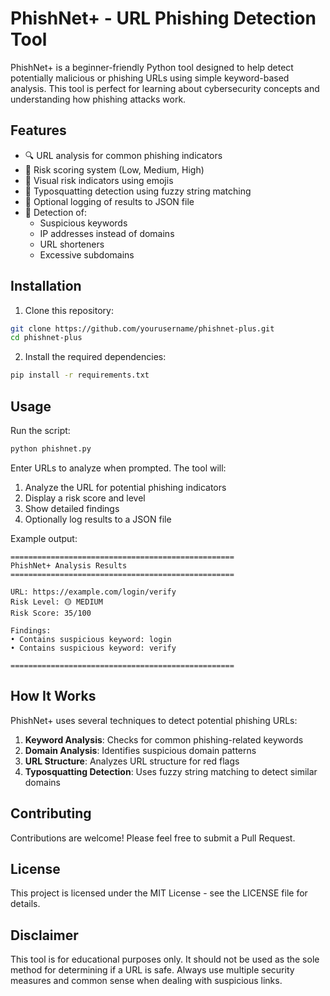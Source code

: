 # PhishNet+ - URL Phishing Detection Tool

PhishNet+ is a beginner-friendly Python tool designed to help detect potentially malicious or phishing URLs using simple keyword-based analysis. This tool is perfect for learning about cybersecurity concepts and understanding how phishing attacks work.

## Features

- 🔍 URL analysis for common phishing indicators
- 🎯 Risk scoring system (Low, Medium, High)
- 🎨 Visual risk indicators using emojis
- 🔄 Typosquatting detection using fuzzy string matching
- 📝 Optional logging of results to JSON file
- 🎯 Detection of:
  - Suspicious keywords
  - IP addresses instead of domains
  - URL shorteners
  - Excessive subdomains

## Installation

1. Clone this repository:
```bash
git clone https://github.com/yourusername/phishnet-plus.git
cd phishnet-plus
```

2. Install the required dependencies:
```bash
pip install -r requirements.txt
```

## Usage

Run the script:
```bash
python phishnet.py
```

Enter URLs to analyze when prompted. The tool will:
1. Analyze the URL for potential phishing indicators
2. Display a risk score and level
3. Show detailed findings
4. Optionally log results to a JSON file

Example output:
```
==================================================
PhishNet+ Analysis Results
==================================================

URL: https://example.com/login/verify
Risk Level: 🟡 MEDIUM
Risk Score: 35/100

Findings:
• Contains suspicious keyword: login
• Contains suspicious keyword: verify

==================================================
```

## How It Works

PhishNet+ uses several techniques to detect potential phishing URLs:

1. **Keyword Analysis**: Checks for common phishing-related keywords
2. **Domain Analysis**: Identifies suspicious domain patterns
3. **URL Structure**: Analyzes URL structure for red flags
4. **Typosquatting Detection**: Uses fuzzy string matching to detect similar domains

## Contributing

Contributions are welcome! Please feel free to submit a Pull Request.

## License

This project is licensed under the MIT License - see the LICENSE file for details.

## Disclaimer

This tool is for educational purposes only. It should not be used as the sole method for determining if a URL is safe. Always use multiple security measures and common sense when dealing with suspicious links. 